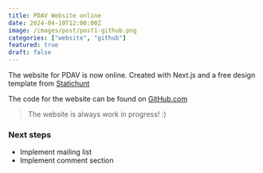 ```yaml
---
title: PDAV Website online
date: 2024-04-10T12:00:00Z
image: /images/post/post1-github.png
categories: ["website", "github"]
featured: true
draft: false
---
```


The website for PDAV is now online. Created with Next.js and a free design template from <a href="https://statichunt.com/demo/nextjs-geeky" target="_blank">Statichunt</a>

The code for the website can be found on <a href="https://github.com/ieee-vis-pdav/pdav-website" target="_blank">GitHub.com</a>

> The website is always work in progress! :)

### Next steps
- Implement mailing list
- Implement comment section

